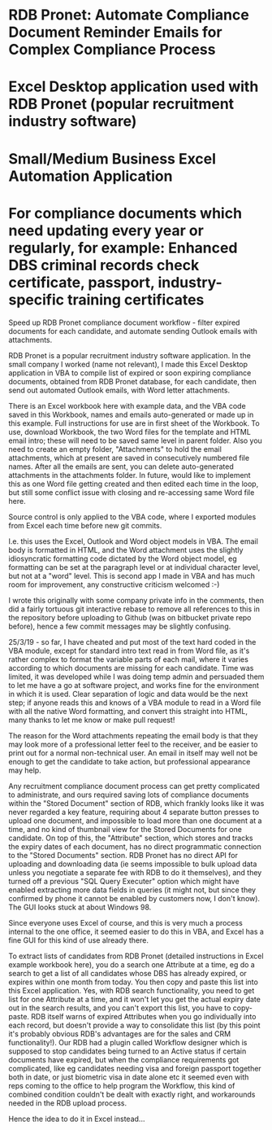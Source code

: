 # RDB Pronet: Automate Compliance Document Reminder Emails for Complex Compliance Process
# Excel Desktop application used with RDB Pronet (popular recruitment industry software)
# Small/Medium Business Excel Automation Application
# For compliance documents which need updating every year or regularly, for example: Enhanced DBS criminal records check certificate, passport, industry-specific training certificates

Speed up RDB Pronet compliance document workflow - filter expired documents for each candidate, and automate sending Outlook emails with attachments.

RDB Pronet is a popular recruitment industry software application.
In the small company I worked (name not relevant), I made this Excel Desktop application in VBA to compile list of expired or soon expiring compliance documents, obtained from RDB Pronet database, for each candidate, then send out automated Outlook emails, with Word letter attachments.

There is an Excel workbook here with example data, and the VBA code saved in this Workbook, names and emails auto-generated or made up in this example. Full instructions for use are in first sheet of the Workbook.
To use, download Workbook, the two Word files for the template and HTML email intro; these will need to be saved same level in parent folder. Also you need to create an empty folder, "Attachments" to hold the email attachments, which at present are saved in consecutively numbered file names. After all the emails are sent, you can delete auto-generated attachments in the attachments folder. In future, would like to implement this as one Word file getting created and then edited each time in the loop, but still some conflict issue with closing and re-accessing same Word file here.

Source control is only applied to the VBA code, where I exported modules from Excel each time before new git commits.

I.e. this uses the Excel, Outlook and Word object models in VBA. The email body is formatted in HTML, and the Word attachment uses the 
slightly idiosyncratic formatting code dictated by the Word object model, eg formatting can be set at the paragraph level or at individual 
character level, but not at a "word" level. This is second app I made in VBA and has much room for improvement, any constructive 
criticism welcomed :-)

I wrote this originally with some company private info in the comments, then did a fairly tortuous git interactive rebase to remove all 
references to this in the repository before uploading to Github (was on bitbucket private repo before), hence a few commit
messages may be slightly confusing.

25/3/19 - so far, I have cheated and put most of the text hard coded in the VBA module, except for standard intro text read in from Word file, as it's rather complex to format the variable parts
of each mail, where it varies according to which documents are missing for each candidate. Time was limited, it was developed while I was
doing temp admin and persuaded them to let me have a go at software project, and works fine for the environment in which it is used.
Clear separation of logic and data would be the next step; if anyone reads this and knows of a VBA module to read in a Word file with
all the native Word formatting, and convert this straight into HTML, many thanks to let me know or make pull request!

The reason for the Word attachments repeating the email body is that they may look more of a professional letter feel to the receiver, 
and be easier to print out for a normal non-technical user. An email in itself may well not be enough to get the candidate to take action,
but professional appearance may help.

Any recruitment compliance document process can get pretty complicated to administrate, and ours required saving lots of compliance documents 
within the "Stored Document" section of RDB, which frankly looks like it was never regarded a key feature, requiring about 4 separate button
presses to upload one document, and impossible to load more than one document at a time, and no kind of thumbnail view for the Stored Documents for one candidate.
On top of this, the "Attribute" section, which stores and tracks the expiry dates of each document, has no direct programmatic connection to the "Stored Documents" section.
RDB Pronet has no direct API for uploading and downloading data (ie seems impossible to bulk upload data unless you negotiate a separate
fee with RDB to do it themselves), and they turned off a previous "SQL Query Executer" option which might have enabled extracting more data fields
in queries (it might not, but since they confirmed by phone it cannot be enabled by customers now, I don't know). The GUI looks stuck at about 
Windows 98.

Since everyone uses Excel of course, and this is very much a process internal to the one office, it seemed easier to do this in VBA, and Excel has a fine GUI for this kind of use already there.

To extract lists of candidates from RDB Pronet (detailed instructions in Excel example workbook here), you do a search one Attribute at a
time, eg do a search to get a list of all candidates
whose DBS has already expired, or expires within one month from today. You then copy and paste this list into this Excel application.
Yes, with RDB search functionality, you need to get list for one Attribute at a time, and it won't let you get the actual expiry date
out in the search results, and you can't export this list, you have to copy-paste.
RDB itself warns of expired Attributes when you go individually into each record, but doesn't provide a way to consolidate this list (by
this point it's probably obvious RDB's advantages are for the sales and CRM functionality!). Our RDB had a plugin called Workflow 
designer which is supposed to stop candidates being turned to an Active status if certain documents have expired, but when the compliance
requirements got complicated, like eg candidates needing visa and foreign passport together both in date, or just biometric visa in date alone
etc it seemed even with reps coming to the office to help program the Workflow, this kind of combined condition couldn't be dealt with
exactly right, and workarounds needed in the RDB upload process.

Hence the idea to do it in Excel instead...
